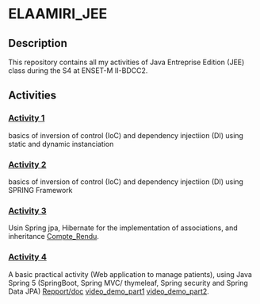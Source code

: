 # ELAAMIRI_JEE

## Description

This repository contains all my activities of Java Entreprise Edition (JEE) class during the S4 at ENSET-M II-BDCC2.

## Activities

### [Activity 1](https://github.com/essadeq-elaamiri/ELAAMIRI_JEE/tree/main/s4_1_DI_basics)

basics of inversion of control (IoC) and dependency injectiion (DI) using static and dynamic instanciation

### [Activity 2](https://github.com/essadeq-elaamiri/ELAAMIRI_JEE/tree/main/S4_enset_ioc_1)

basics of inversion of control (IoC) and dependency injectiion (DI) using SPRING Framework

### [Activity 3](https://github.com/essadeq-elaamiri/ELAAMIRI_JEE/blob/main/spring-jpa-associations-inheritance/)

Usin Spring jpa, Hibernate for the implementation of associations, and inheritance [Compte_Rendu](https://github.com/essadeq-elaamiri/ELAAMIRI_JEE/blob/main/spring-jpa-associations-inheritance/compte_rendu/spring_jpa_hibernate.pdf).

### [Activity 4](https://github.com/essadeq-elaamiri/ELAAMIRI_JEE/tree/main/patients-management)

A basic practical activity (Web application to manage patients), using Java Spring 5 (SpringBoot, Spring MVC/ thymeleaf, Spring security and Spring Data JPA) [Repport/doc](https://github.com/essadeq-elaamiri/ELAAMIRI_JEE/blob/main/patients-management/compteRendu/patients_management_spring_mvc_data_security.pdf) [video_demo_part1](https://youtu.be/9pyiKzWQSbs) [video_demo_part2](https://youtu.be/qACOOJkGmAc).
